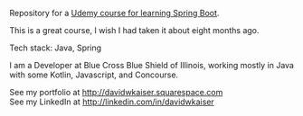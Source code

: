 Repository for a [Udemy course for learning Spring Boot][1].  </br>

This is a great course, I wish I had taken it about eight months ago. </br>

Tech stack: Java, Spring </br>

I am a Developer at Blue Cross Blue Shield of Illinois, working mostly in Java with some Kotlin, Javascript, and Concourse. 

See my portfolio at http://davidwkaiser.squarespace.com</br>
See my LinkedIn at http://linkedin.com/in/davidwkaiser</br>


[1]: https://www.udemy.com/spring-boot-intro
